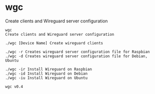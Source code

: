 # wgc
Create clients and Wireguard server configuration

```
wgc
Create clients and Wireguard server configuration

./wgc [Device Name] Create wireguard clients

./wgc -r Creates wireguard server configuration file for Raspbian
./wgc -d Creates wireguard server configuration file for Debian, Ubuntu
 
./wgc -ir Install Wireguard on Raspbian
./wgc -id Install Wireguard on Debian
./wgc -iu Install Wireguard on Ubuntu
 
wgc v0.4
```
